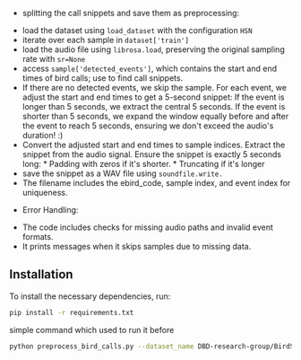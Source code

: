 * splitting the call snippets and save them as preprocessing:
- load the dataset using `load_dataset` with the configuration `HSN`
- iterate over each sample in `dataset['train']`
- load the audio file using `librosa.load`, preserving the original sampling rate with `sr=None`
- access `sample['detected_events']`, which contains the start and end times of bird calls; use to find call snippets.
- If there are no detected events, we skip the sample.
    For each event, we adjust the start and end times to get a 5-second snippet:
    If the event is longer than 5 seconds, we extract the central 5 seconds.
    If the event is shorter than 5 seconds, we expand the window equally before and after the event to reach 5 seconds, ensuring we don't exceed the audio's duration! :)
- Convert the adjusted start and end times to sample indices.
        Extract the snippet from the audio signal.
        Ensure the snippet is exactly 5 seconds long:
                * Padding with zeros if it's shorter.
                * Truncating if it's longer
- save the snippet as a WAV file using `soundfile.write.`
- The filename includes the ebird_code, sample index, and event index for uniqueness.

* Error Handling:
- The code includes checks for missing audio paths and invalid event formats.
- It prints messages when it skips samples due to missing data.

## Installation

To install the necessary dependencies, run:

```bash
pip install -r requirements.txt

```
simple command which used to run it before
```bash
python preprocess_bird_calls.py --dataset_name DBD-research-group/BirdSet --subset_name HSN --output_dir bird_snippets --desired_length 5.0
```

